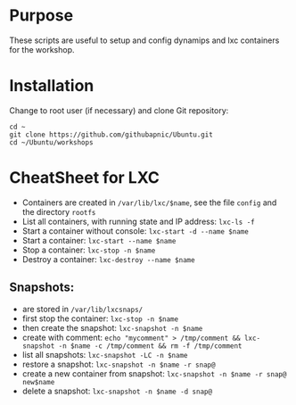 # Purpose
These scripts are useful to setup and config dynamips and lxc containers for the workshop.

# Installation
Change to root user (if necessary) and clone Git repository:
```
cd ~
git clone https://github.com/githubapnic/Ubuntu.git
cd ~/Ubuntu/workshops
```

# CheatSheet for LXC
* Containers are created in `/var/lib/lxc/$name`, see the file `config` and the directory `rootfs`
* List all containers, with running state and IP address: `lxc-ls -f`
* Start a container without console: `lxc-start -d --name $name`
* Start a container: `lxc-start --name $name`
* Stop a container: `lxc-stop -n $name`
* Destroy a container: `lxc-destroy --name $name`

## Snapshots:
* are stored in `/var/lib/lxcsnaps/`
* first stop the container: `lxc-stop -n $name`
* then create the snapshot: `lxc-snapshot -n $name`
 * create with comment: `echo "mycomment" > /tmp/comment && lxc-snapshot -n $name -c /tmp/comment && rm -f /tmp/comment`
* list all snapshots: `lxc-snapshot -LC -n $name`
* restore a snapshot: `lxc-snapshot -n $name -r snap@`
* create a new container from snapshot: `lxc-snapshot -n $name -r snap@ new$name`
* delete a snapshot: `lxc-snapshot -n $name -d snap@`